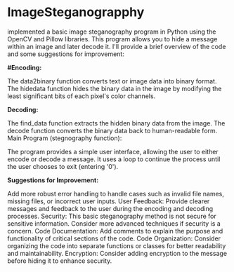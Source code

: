 # ImageSteganograpphy
implemented a basic image steganography program in Python using the OpenCV and Pillow libraries. 
This program allows you to hide a message within an image and later decode it. I'll provide a brief overview of the code and some suggestions for improvement:

**#Encoding:**

The data2binary function converts text or image data into binary format.
The hidedata function hides the binary data in the image by modifying the least significant bits of each pixel's color channels.

**Decoding:**

The find_data function extracts the hidden binary data from the image.
The decode function converts the binary data back to human-readable form.
Main Program (stegnography function):

The program provides a simple user interface, allowing the user to either encode or decode a message.
It uses a loop to continue the process until the user chooses to exit (entering '0').

**Suggestions for Improvement:**

Add more robust error handling to handle cases such as invalid file names, missing files, or incorrect user inputs.
User Feedback: Provide clearer messages and feedback to the user during the encoding and decoding processes.
Security: This basic steganography method is not secure for sensitive information. Consider more advanced techniques if security is a concern.
Code Documentation: Add comments to explain the purpose and functionality of critical sections of the code.
Code Organization: Consider organizing the code into separate functions or classes for better readability and maintainability.
Encryption: Consider adding encryption to the message before hiding it to enhance security.
